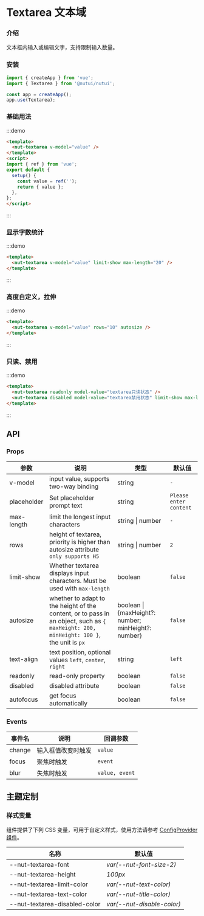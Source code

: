 # Textarea 文本域

### 介绍

文本框内输入或编辑文字，支持限制输入数量。

### 安装

``` javascript
import { createApp } from 'vue';
import { Textarea } from '@nutui/nutui';

const app = createApp();
app.use(Textarea);

```

### 基础用法
:::demo

```html
<template>
  <nut-textarea v-model="value" />
</template>
<script>
import { ref } from 'vue';
export default {
  setup() {
    const value = ref('');
    return { value };
  },
};
</script>
```
:::

### 显示字数统计

:::demo

```html
<template>
  <nut-textarea v-model="value" limit-show max-length="20" />
</template>
```
:::

### 高度自定义，拉伸
:::demo

```html
<template>
  <nut-textarea v-model="value" rows="10" autosize />
</template>
```
:::
### 只读、禁用

:::demo

```html
<template>
  <nut-textarea readonly model-value="textarea只读状态" />
  <nut-textarea disabled model-value="textarea禁用状态" limit-show max-length="20" />
</template>
```
:::

## API
### Props

| 参数        | 说明                                             | 类型           | 默认值         |
|-------------|--------------------------------------------------|----------------|----------------|
| v-model | input value, supports two-way binding | string | `-`|
| placeholder | Set placeholder prompt text | string | `Please enter content` |
| max-length | limit the longest input characters | string \| number | `-` |
| rows | height of textarea, priority is higher than autosize attribute `only supports H5` | string \| number | `2` |
| limit-show | Whether textarea displays input characters. Must be used with `max-length` | boolean | `false` |
| autosize | whether to adapt to the height of the content, or to pass in an object, such as `{ maxHeight: 200, minHeight: 100 }`, the unit is `px` | boolean \| {maxHeight?: number; minHeight?: number} | `false` |
| text-align | text position, optional values `left`, `center`, `right` | string | `left` |
| readonly | read-only property | boolean | `false` |
| disabled | disabled attribute | boolean | `false` |
| autofocus | get focus automatically | boolean | `false` |


### Events

| 事件名   | 说明           | 回调参数    |
|--------|----------------|-------------|
| change | 输入框值改变时触发 | `value`       |
| focus  | 聚焦时触发     | `event`       |
| blur   | 失焦时触发     | `value, event` |

## 主题定制

### 样式变量

组件提供了下列 CSS 变量，可用于自定义样式，使用方法请参考 [ConfigProvider 组件](#/zh-CN/component/configprovider)。

| 名称                                    | 默认值                     |
| --------------------------------------- | -------------------------- | 
| --nut-textarea-font| _var(--nut-font-size-2)_  |
| --nut-textarea-height| _100px_  |
| --nut-textarea-limit-color| _var(--nut-text-color)_  |
| --nut-textarea-text-color| _var(--nut-title-color)_  |
| --nut-textarea-disabled-color| _var(--nut-disable-color)_  |








